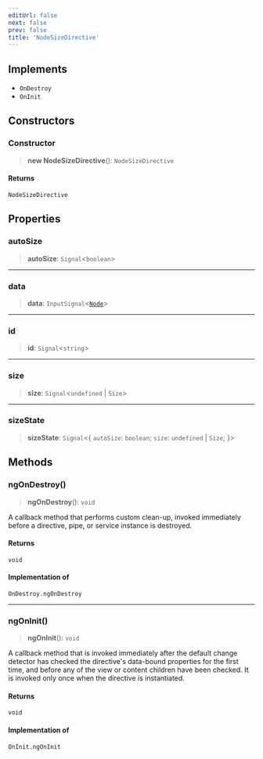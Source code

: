 ```yaml
---
editUrl: false
next: false
prev: false
title: 'NodeSizeDirective'
---
```


## Implements

- `OnDestroy`
- `OnInit`

## Constructors

### Constructor

> **new NodeSizeDirective**(): `NodeSizeDirective`

#### Returns

`NodeSizeDirective`

## Properties

### autoSize

> **autoSize**: `Signal`\<`boolean`\>

---

### data

> **data**: `InputSignal`\<[`Node`](/api/types/node/)\>

---

### id

> **id**: `Signal`\<`string`\>

---

### size

> **size**: `Signal`\<`undefined` \| `Size`\>

---

### sizeState

> **sizeState**: `Signal`\<\{ `autoSize`: `boolean`; `size`: `undefined` \| `Size`; \}\>

## Methods

### ngOnDestroy()

> **ngOnDestroy**(): `void`

A callback method that performs custom clean-up, invoked immediately
before a directive, pipe, or service instance is destroyed.

#### Returns

`void`

#### Implementation of

`OnDestroy.ngOnDestroy`

---

### ngOnInit()

> **ngOnInit**(): `void`

A callback method that is invoked immediately after the
default change detector has checked the directive's
data-bound properties for the first time,
and before any of the view or content children have been checked.
It is invoked only once when the directive is instantiated.

#### Returns

`void`

#### Implementation of

`OnInit.ngOnInit`
